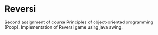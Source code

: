 # Reversi
Second assignment of course Principles of object-oriented programming (Poop).
Implementation of Reversi game using java swing.
